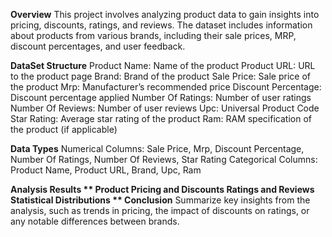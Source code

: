 **Overview**
This project involves analyzing product data to gain insights into pricing, discounts, ratings, and reviews. 
The dataset includes information about products from various brands, including their sale prices, MRP, discount percentages, and user feedback.

**DataSet
Structure**
Product Name: Name of the product
Product URL: URL to the product page
Brand: Brand of the product
Sale Price: Sale price of the product
Mrp: Manufacturer’s recommended price
Discount Percentage: Discount percentage applied
Number Of Ratings: Number of user ratings
Number Of Reviews: Number of user reviews
Upc: Universal Product Code
Star Rating: Average star rating of the product
Ram: RAM specification of the product (if applicable)

**Data Types**
Numerical Columns: Sale Price, Mrp, Discount Percentage, Number Of Ratings, Number Of Reviews, Star Rating
Categorical Columns: Product Name, Product URL, Brand, Upc, Ram


**Analysis Results **
Product Pricing and Discounts
Ratings and Reviews
Statistical Distributions
** 
Conclusion**
Summarize key insights from the analysis, such as trends in pricing, the impact of discounts on ratings, or any notable differences between brands.
